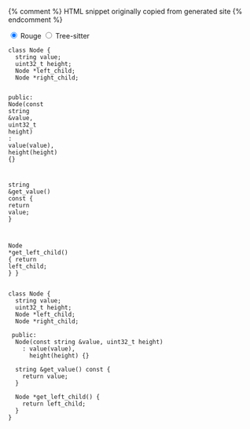 {% comment %} HTML snippet originally copied from generated site {% endcomment %}
<div class="syntax-highlighter-tabs">
  <input type="radio" name="sht-2427015648" id="sht-2427015648-1" checked>
  <label for="sht-2427015648-1">Rouge</label>
  <input type="radio" name="sht-2427015648" id="sht-2427015648-2">
  <label for="sht-2427015648-2">Tree-sitter</label>
<pre><code data-language="cpp" data-highlighter="rouge"><span class="k">class</span> <span class="nc">Node</span> <span class="p">{</span>
  <span class="n">string</span> <span class="n">value</span><span class="p">;</span>
  <span class="kt">uint32_t</span> <span class="n">height</span><span class="p">;</span>
  <span class="n">Node</span> <span class="o">*</span><span class="n">left_child</span><span class="p">;</span>
  <span class="n">Node</span> <span class="o">*</span><span class="n">right_child</span><span class="p">;</span>

 <span class="nl">public:</span>
  <span class="n">Node</span><span class="p">(</span><span class="k">const</span> <span class="n">string</span> <span class="o">&amp;</span><span class="n">value</span><span class="p">,</span> <span class="kt">uint32_t</span> <span class="n">height</span><span class="p">)</span>
    <span class="o">:</span> <span class="n">value</span><span class="p">(</span><span class="n">value</span><span class="p">),</span>
      <span class="n">height</span><span class="p">(</span><span class="n">height</span><span class="p">)</span> <span class="p">{}</span>

  <span class="n">string</span> <span class="o">&amp;</span><span class="n">get_value</span><span class="p">()</span> <span class="k">const</span> <span class="p">{</span>
    <span class="k">return</span> <span class="n">value</span><span class="p">;</span>
  <span class="p">}</span>

  <span class="n">Node</span> <span class="o">*</span><span class="n">get_left_child</span><span class="p">()</span> <span class="p">{</span>
    <span class="k">return</span> <span class="n">left_child</span><span class="p">;</span>
  <span class="p">}</span>
<span class="p">}</span>
</code></pre>

<pre><code data-language="cpp" data-highlighter="tree-sitter"><span class="ts-keyword">class</span> <span class="ts-type">Node</span> {
  <span class="ts-type">string</span> <span class="ts-property">value</span><span class="ts-delimiter">;</span>
  <span class="ts-type">uint32_t</span> <span class="ts-property">height</span><span class="ts-delimiter">;</span>
  <span class="ts-type">Node</span> <span class="ts-operator">*</span><span class="ts-property">left_child</span><span class="ts-delimiter">;</span>
  <span class="ts-type">Node</span> <span class="ts-operator">*</span><span class="ts-property">right_child</span><span class="ts-delimiter">;</span>

 <span class="ts-keyword">public</span>:
  <span class="ts-function">Node</span>(<span class="ts-keyword">const</span> <span class="ts-type">string</span> <span class="ts-operator">&amp;</span><span class="ts-variable">value</span>, <span class="ts-type">uint32_t</span> <span class="ts-variable">height</span>)
    : <span class="ts-property">value</span>(<span class="ts-variable">value</span>),
      <span class="ts-property">height</span>(<span class="ts-variable">height</span>) {}

  <span class="ts-type">string</span> <span class="ts-operator">&amp;</span><span class="ts-function">get_value</span>() <span class="ts-keyword">const</span> {
    <span class="ts-keyword">return</span> <span class="ts-variable">value</span><span class="ts-delimiter">;</span>
  }

  <span class="ts-type">Node</span> <span class="ts-operator">*</span><span class="ts-function">get_left_child</span>() {
    <span class="ts-keyword">return</span> <span class="ts-variable">left_child</span><span class="ts-delimiter">;</span>
  }
}<span class="ts-delimiter"></span>
</code></pre>

</div>
